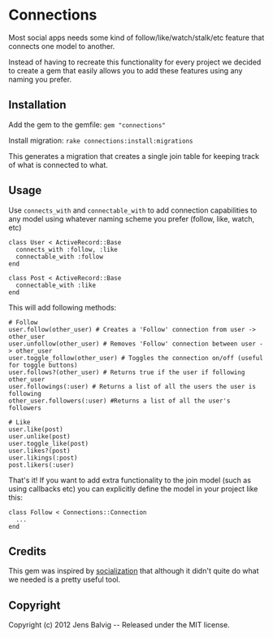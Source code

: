 # Connections

Most social apps needs some kind of follow/like/watch/stalk/etc
feature that connects one model to another.

Instead of having to recreate this functionality for every project we
decided to create a gem that easily allows you to add these features
using any naming you prefer.

## Installation

Add the gem to the gemfile:
`gem "connections"`

Install migration:
`rake connections:install:migrations`

This generates a migration that creates a single join table for
keeping track of what is connected to what.

## Usage

Use `connects_with` and `connectable_with` to add connection capabilities to any model using
whatever naming scheme you prefer (follow, like, watch, etc)

    class User < ActiveRecord::Base
      connects_with :follow, :like
      connectable_with :follow
    end

    class Post < ActiveRecord::Base
      connectable_with :like
    end

This will add following methods:

    # Follow
    user.follow(other_user) # Creates a 'Follow' connection from user -> other_user
    user.unfollow(other_user) # Removes 'Follow' connection between user -> other_user
    user.toggle_follow(other_user) # Toggles the connection on/off (useful for toggle buttons)
    user.follows?(other_user) # Returns true if the user if following other_user
    user.followings(:user) # Returns a list of all the users the user is following
    other_user.followers(:user) #Returns a list of all the user's followers

    # Like
    user.like(post)
    user.unlike(post)
    user.toggle_like(post)
    user.likes?(post)
    user.likings(:post)
    post.likers(:user)

That's it! If you want to add extra functionality to the join model (such
as using callbacks etc) you can explicitly define the model in your
project like this:

    class Follow < Connections::Connection
      ...
    end

## Credits

This gem was inspired by [socialization](https://github.com/cmer/socialization) that although it didn't quite do what we needed is a pretty useful tool.


## Copyright

Copyright (c) 2012 Jens Balvig --  Released under the MIT license.

